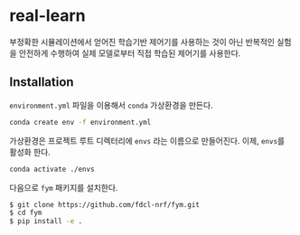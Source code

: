 # real-learn

부정확한 시뮬레이션에서 얻어진 학습기반 제어기를 사용하는 것이 아닌 반복적인 실험을 안전하게 수행하여 실제 모델로부터 직접 학습된 제어기를 사용한다.

## Installation

`environment.yml` 파일을 이용해서 `conda` 가상환경을 만든다.

```bash
conda create env -f environment.yml
```

가상환경은 프로젝트 루트 디렉터리에 `envs` 라는 이름으로 만들어진다.
이제, `envs`를 활성화 한다.

```bash
conda activate ./envs
```

다음으로 `fym` 패키지를 설치한다.

```bash
$ git clone https://github.com/fdcl-nrf/fym.git
$ cd fym
$ pip install -e .
```
